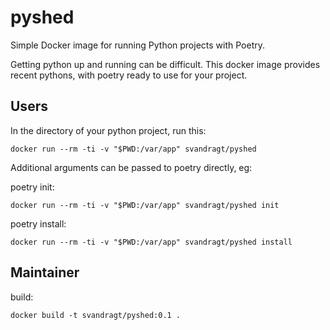 # pyshed
Simple Docker image for running Python projects with Poetry.

Getting python up and running can be difficult. This docker image provides recent pythons, with poetry ready to use for your project.

## Users

In the directory of your python project, run this:

    docker run --rm -ti -v "$PWD:/var/app" svandragt/pyshed 

Additional arguments can be passed to poetry directly, eg:

poetry init:

    docker run --rm -ti -v "$PWD:/var/app" svandragt/pyshed init

poetry install:
	
    docker run --rm -ti -v "$PWD:/var/app" svandragt/pyshed install



## Maintainer

build:

    docker build -t svandragt/pyshed:0.1 .
